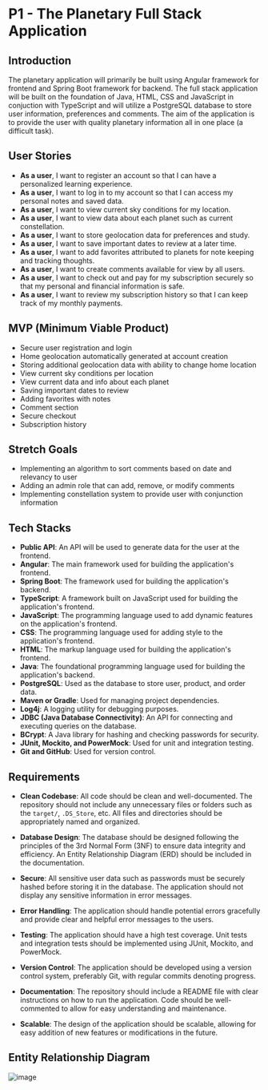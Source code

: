 # P1 - The Planetary Full Stack Application

## Introduction

The planetary application will primarily be built using Angular framework for frontend and Spring Boot framework for backend. The full stack application will be built on the foundation of Java, HTML, CSS and JavaScript in conjuction with TypeScript and will utilize a PostgreSQL database to store user information, preferences and comments. The aim of the application is to provide the user with quality planetary information all in one place (a difficult task).

## User Stories

- **As a user**, I want to register an account so that I can have a personalized learning experience.
- **As a user**, I want to log in to my account so that I can access my personal notes and saved data.
- **As a user**, I want to view current sky conditions for my location.
- **As a user**, I want to view data about each planet such as current constellation.  
- **As a user**, I want to store geolocation data for preferences and study.
- **As a user**, I want to save important dates to review at a later time.
- **As a user**, I want to add favorites attributed to planets for note keeping and tracking thoughts.
- **As a user**, I want to create comments available for view by all users.
- **As a user**, I want to check out and pay for my subscription securely so that my personal and financial information is safe.
- **As a user**, I want to review my subscription history so that I can keep track of my monthly payments.


## MVP (Minimum Viable Product)

- Secure user registration and login
- Home geolocation automatically generated at account creation
- Storing additional geolocation data with ability to change home location
- View current sky conditions per location
- View current data and info about each planet
- Saving important dates to review
- Adding favorites with notes
- Comment section
- Secure checkout
- Subscription history

## Stretch Goals

- Implementing an algorithm to sort comments based on date and relevancy to user
- Adding an admin role that can add, remove, or modify comments
- Implementing constellation system to provide user with conjunction information

## Tech Stacks

- **Public API**: An API will be used to generate data for the user at the frontend.
- **Angular**: The main framework used for building the application's frontend.
- **Spring Boot**: The framework used for building the application's backend.
- **TypeScript**: A framework built on JavaScript used for building the application's frontend.
- **JavaScript**: The programming language used to add dynamic features on the application's frontend.
- **CSS**: The programming language used for adding style to the application's frontend.
- **HTML**: The markup language used for building the application's frontend.
- **Java**: The foundational programming language used for building the application's backend.
- **PostgreSQL**: Used as the database to store user, product, and order data.
- **Maven or Gradle**: Used for managing project dependencies.
- **Log4j**: A logging utility for debugging purposes.
- **JDBC (Java Database Connectivity)**: An API for connecting and executing queries on the database.
- **BCrypt**: A Java library for hashing and checking passwords for security.
- **JUnit, Mockito, and PowerMock**: Used for unit and integration testing.
- **Git and GitHub**: Used for version control.

## Requirements

- **Clean Codebase**: All code should be clean and well-documented. The repository should not include any unnecessary files or folders such as the `target/`, `.DS_Store`, etc. All files and directories should be appropriately named and organized.

- **Database Design**: The database should be designed following the principles of the 3rd Normal Form (3NF) to ensure data integrity and efficiency. An Entity Relationship Diagram (ERD) should be included in the documentation.

- **Secure**: All sensitive user data such as passwords must be securely hashed before storing it in the database. The application should not display any sensitive information in error messages.

- **Error Handling**: The application should handle potential errors gracefully and provide clear and helpful error messages to the users.

- **Testing**: The application should have a high test coverage. Unit tests and integration tests should be implemented using JUnit, Mockito, and PowerMock.

- **Version Control**: The application should be developed using a version control system, preferably Git, with regular commits denoting progress.

- **Documentation**: The repository should include a README file with clear instructions on how to run the application. Code should be well-commented to allow for easy understanding and maintenance.

- **Scalable**: The design of the application should be scalable, allowing for easy addition of new features or modifications in the future.

## Entity Relationship Diagram

![image](https://github.com/052223-java-angular/McLean-p1-Backend/assets/123115057/fd27fd46-3d6b-43c9-9c75-f0f4419ddb3b)

